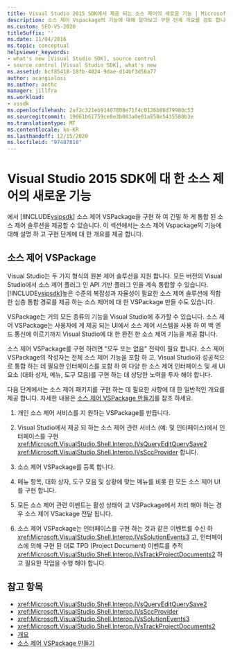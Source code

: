 ```yaml
---
title: Visual Studio 2015 SDK에서 제공 되는 소스 제어의 새로운 기능 | Microsoft Docs
description: 소스 제어 Vspackage의 기능에 대해 알아보고 구현 단계 개요를 검토 합니다.
ms.custom: SEO-VS-2020
titleSuffix: ''
ms.date: 11/04/2016
ms.topic: conceptual
helpviewer_keywords:
- what's new [Visual Studio SDK], source control
- source control [Visual Studio SDK], what's new
ms.assetid: bcf85418-18fb-4824-9dae-d14bf3d56a77
author: acangialosi
ms.author: anthc
manager: jillfra
ms.workload:
- vssdk
ms.openlocfilehash: 2af2c321eb91407808e71f4c0126b86d79980c53
ms.sourcegitcommit: 19061b61759ce8e3b083a0e01a858e5435580b3e
ms.translationtype: MT
ms.contentlocale: ko-KR
ms.lasthandoff: 12/15/2020
ms.locfileid: "97487818"
---
```

# <a name="whats-new-in-source-control-for-the-visual-studio-2015-sdk"></a>Visual Studio 2015 SDK에 대 한 소스 제어의 새로운 기능

에서 [!INCLUDE[vsipsdk](../../extensibility/includes/vsipsdk_md.md)] 소스 제어 VSPackage을 구현 하 여 긴밀 하 게 통합 된 소스 제어 솔루션을 제공할 수 있습니다. 이 섹션에서는 소스 제어 Vspackage의 기능에 대해 설명 하 고 구현 단계에 대 한 개요를 제공 합니다.

## <a name="the-source-control-vspackage"></a>소스 제어 VSPackage

Visual Studio는 두 가지 형식의 원본 제어 솔루션을 지원 합니다. 모든 버전의 Visual Studio에서 소스 제어 플러그 인 API 기반 플러그 인을 계속 통합할 수 있습니다. [!INCLUDE[vsipsdk](../../extensibility/includes/vsipsdk_md.md)]높은 수준의 복잡성과 자율성이 필요한 소스 제어 솔루션에 적합 한 심층 통합 경로를 제공 하는 소스 제어에 대 한 VSPackage 만들 수도 있습니다.

VSPackage는 거의 모든 종류의 기능을 Visual Studio에 추가할 수 있습니다. 소스 제어 VSPackage는 사용자에 게 제공 되는 UI에서 소스 제어 시스템을 사용 하 여 백 엔드 통신에 이르기까지 Visual Studio에 대 한 완전 한 소스 제어 기능을 제공 합니다.

소스 제어 VSPackage를 구현 하려면 "모두 또는 없음" 전략이 필요 합니다. 소스 제어 VSPackage의 작성자는 전체 소스 제어 기능을 포함 하 고, Visual Studio와 성공적으로 통합 하는 데 필요한 인터페이스를 포함 하 여 다양 한 소스 제어 인터페이스 및 새 UI 요소 (대화 상자, 메뉴, 도구 모음)를 구현 하는 데 상당한 노력을 투자 해야 합니다.

다음 단계에서는 소스 제어 패키지를 구현 하는 데 필요한 사항에 대 한 일반적인 개요를 제공 합니다. 자세한 내용은 [소스 제어 VSPackage 만들기](../../extensibility/internals/creating-a-source-control-vspackage.md)를 참조 하세요.

1. 개인 소스 제어 서비스를 지 원하는 VSPackage를 만듭니다.

2. Visual Studio에서 제공 되 하는 소스 제어 관련 서비스 (예: 및 인터페이스)에서 인터페이스를 구현 <xref:Microsoft.VisualStudio.Shell.Interop.IVsQueryEditQuerySave2> <xref:Microsoft.VisualStudio.Shell.Interop.IVsSccProvider> 합니다.

3. 소스 제어 VSPackage를 등록 합니다.

4. 메뉴 항목, 대화 상자, 도구 모음 및 상황에 맞는 메뉴를 비롯 한 모든 소스 제어 UI를 구현 합니다.

5. 모든 소스 제어 관련 이벤트는 활성 상태이 고 VSPackage에서 처리 해야 하는 경우 소스 제어 VSackage 전달 됩니다.

6. 소스 제어 VSPackage는 인터페이스를 구현 하는 것과 같은 이벤트를 수신 하 <xref:Microsoft.VisualStudio.Shell.Interop.IVsSolutionEvents3> 고, 인터페이스에 의해 구현 된 대로 TPD (Project Document) 이벤트를 추적 <xref:Microsoft.VisualStudio.Shell.Interop.IVsTrackProjectDocuments2> 하 고 필요한 작업을 수행 해야 합니다.

## <a name="see-also"></a>참고 항목

- <xref:Microsoft.VisualStudio.Shell.Interop.IVsQueryEditQuerySave2>
- <xref:Microsoft.VisualStudio.Shell.Interop.IVsSccProvider>
- <xref:Microsoft.VisualStudio.Shell.Interop.IVsSolutionEvents3>
- <xref:Microsoft.VisualStudio.Shell.Interop.IVsTrackProjectDocuments2>
- [개요](../../extensibility/internals/source-control-integration-overview.md)
- [소스 제어 VSPackage 만들기](../../extensibility/internals/creating-a-source-control-vspackage.md)

